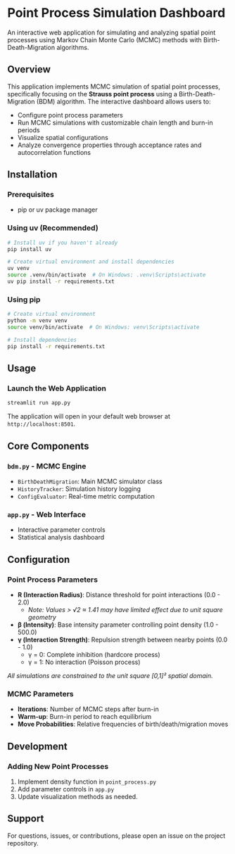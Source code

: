 # Point Process Simulation Dashboard

An interactive web application for simulating and analyzing spatial point processes using Markov Chain Monte Carlo (MCMC) methods with Birth-Death-Migration algorithms.

## Overview

This application implements MCMC simulation of spatial point processes, specifically focusing on the **Strauss point process** using a Birth-Death-Migration (BDM) algorithm. The interactive dashboard allows users to:

- Configure point process parameters
- Run MCMC simulations with customizable chain length and burn-in periods
- Visualize spatial configurations
- Analyze convergence properties through acceptance rates and autocorrelation functions

## Installation

### Prerequisites
- pip or uv package manager

### Using uv (Recommended)
```bash
# Install uv if you haven't already
pip install uv

# Create virtual environment and install dependencies
uv venv
source .venv/bin/activate  # On Windows: .venv\Scripts\activate
uv pip install -r requirements.txt
```

### Using pip
```bash
# Create virtual environment
python -m venv venv
source venv/bin/activate  # On Windows: venv\Scripts\activate

# Install dependencies
pip install -r requirements.txt
```

## Usage

### Launch the Web Application
```bash
streamlit run app.py
```
The application will open in your default web browser at `http://localhost:8501`.

## Core Components

### `bdm.py` - MCMC Engine
- `BirthDeathMigration`: Main MCMC simulator class
- `HistoryTracker`: Simulation history logging
- `ConfigEvaluator`: Real-time metric computation

### `app.py` - Web Interface
- Interactive parameter controls
- Statistical analysis dashboard

## Configuration

### Point Process Parameters
- **R (Interaction Radius)**: Distance threshold for point interactions (0.0 - 2.0)
  - *Note: Values > √2 ≈ 1.41 may have limited effect due to unit square geometry*
- **β (Intensity)**: Base intensity parameter controlling point density (1.0 - 500.0)  
- **γ (Interaction Strength)**: Repulsion strength between nearby points (0.0 - 1.0)
  - γ = 0: Complete inhibition (hardcore process)
  - γ = 1: No interaction (Poisson process)

*All simulations are constrained to the unit square [0,1]² spatial domain.*

### MCMC Parameters
- **Iterations**: Number of MCMC steps after burn-in
- **Warm-up**: Burn-in period to reach equilibrium
- **Move Probabilities**: Relative frequencies of birth/death/migration moves

## Development

### Adding New Point Processes
1. Implement density function in `point_process.py`
2. Add parameter controls in `app.py`
3. Update visualization methods as needed.
## Support

For questions, issues, or contributions, please open an issue on the project repository.
